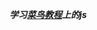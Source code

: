 <!--
 * @Author: LayneH
 * @Date: 2022-11-04 21:20:21
 * @LastEditors: Do not edit
 * @LastEditTime: 2022-11-04 21:24:02
 * @FilePath: \html\README.md
-->
***学习[菜鸟教程](www.runoob.com)上的js***